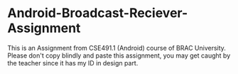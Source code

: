 # Android-Broadcast-Reciever-Assignment
This is an Assignment from CSE491.1 (Android) course of BRAC University. 
Please don't copy blindly and paste this assignment, you may get caught by the teacher since it has my ID in design part. 
